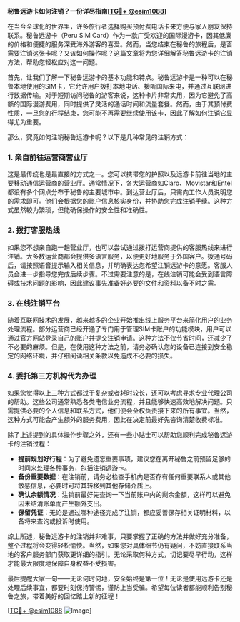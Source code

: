 **秘鲁远游卡如何注销？一份详尽指南[[TG💪+ @esim1088](https://t.me/s/esim1088)]**

在当今全球化的世界里，许多旅行者选择购买预付费电话卡来方便与家人朋友保持联系。秘鲁远游卡（Peru SIM Card）作为一款广受欢迎的国际漫游卡，因其低廉的价格和便捷的服务深受海外游客的喜爱。然而，当您结束在秘鲁的旅程后，是否需要注销这张卡呢？又该如何操作呢？这篇文章将为您详细解答秘鲁远游卡的注销方法，帮助您轻松应对这一问题。

首先，让我们了解一下秘鲁远游卡的基本功能和特点。秘鲁远游卡是一种可以在秘鲁本地使用的SIM卡，它允许用户拨打本地电话、接听国际来电，并通过互联网进行数据传输。对于短期访问秘鲁的游客来说，这种卡片非常实用，因为它避免了高额的国际漫游费用，同时提供了灵活的通话时间和流量套餐。然而，由于其预付费性质，一旦您的行程结束，您可能不再需要继续使用该卡，因此了解如何注销它显得尤为重要。

那么，究竟如何注销秘鲁远游卡呢？以下是几种常见的注销方式：

### 1. **亲自前往运营商营业厅**
这是最传统也是最直接的方式之一。您可以携带您的护照以及远游卡前往当地的主要移动通信运营商的营业厅。通常情况下，各大运营商如Claro、Movistar和Entel都设有多个网点分布于秘鲁的主要城市中。到达营业厅后，只需向工作人员说明您的需求即可。他们会根据您的账户信息核实身份，并协助您完成注销手续。这种方式虽然较为繁琐，但能确保操作的安全性和准确性。

### 2. **拨打客服热线**
如果您不想亲自跑一趟营业厅，也可以尝试通过拨打运营商提供的客服热线来进行注销。大多数运营商都会提供多语言服务，以便更好地服务于外国客户。拨通号码后，请按照语音提示输入相关信息，并明确表达您希望注销远游卡的意愿。客服人员会进一步指导您完成后续步骤。不过需要注意的是，在线注销可能会受到语言障碍或技术问题的影响，因此建议事先准备好必要的文件和资料以备不时之需。

### 3. **在线注销平台**
随着互联网技术的发展，越来越多的企业开始推出线上服务平台来简化用户的业务处理流程。部分运营商已经开通了专门用于管理SIM卡账户的功能模块，用户可以通过官方网站登录自己的账户并提交注销申请。这种方法不仅节省时间，还减少了不必要的麻烦。但是，在使用这种方法之前，请务必确认您的设备已连接到安全稳定的网络环境，并仔细阅读相关条款以免造成不必要的损失。

### 4. **委托第三方机构代为办理**
如果您觉得以上三种方式都过于复杂或者耗时较长，还可以考虑寻求专业代理公司的帮助。这些公司通常熟悉各类电信业务流程，并且能够快速高效地解决问题。只需提供必要的个人信息和联系方式，他们便会全权负责接下来的所有事宜。当然，这种方式可能会产生额外的服务费用，因此在决定前最好先咨询清楚收费标准。

除了上述提到的具体操作步骤之外，还有一些小贴士可以帮助您顺利完成秘鲁远游卡的注销过程：

- **提前规划好行程**：为了避免遗忘重要事项，建议您在离开秘鲁之前预留足够的时间来处理各种事务，包括注销远游卡。
- **备份重要数据**：在注销前，请务必检查手机内是否存有任何重要联系人或其他敏感信息，必要时可将其转移到其他存储介质上。
- **确认余额情况**：注销前最好先查询一下当前账户内的剩余金额，这样可以避免因未结清账单而产生额外支出。
- **保留凭证**：无论是通过哪种途径完成了注销，都应妥善保存相关证明材料，以备将来查询或投诉时使用。

综上所述，秘鲁远游卡的注销并非难事，只要掌握了正确的方法并做好充分准备，整个过程将会变得轻松愉快。当然，如果您对具体细节仍有疑问，不妨直接联系当地的客户服务部门获取更详细的指引。无论采取何种方式，切记要尽早行动，这样才能最大限度地保障自身权益不受损害。

最后提醒大家一句——无论何时何地，安全始终是第一位！无论是使用远游卡还是处理后续事宜，都要时刻保持警惕，谨防上当受骗。希望每位读者都能顺利告别秘鲁之旅，带着美好的回忆踏上新的征程！

[[TG💪+ @esim1088](https://t.me/s/esim1088) ![Image](https://i.postimg.cc/4NQfJmqS/Snipaste-2025-05-13-00-14-12.png)]